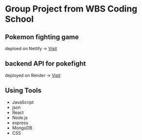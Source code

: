 # Group Project from WBS Coding School
 
## Pokemon fighting game
deploed on Netlify →
[Visit](https://maxine-pokemon-fight.netlify.app)



## backend API for pokefight
deployed on Render →
[Visit](https://pokebackend-oxnq.onrender.com/pokemons)

## Using Tools
- JavaScript
- json
- React
- Node.js
- express
- MongoDB
- CSS
